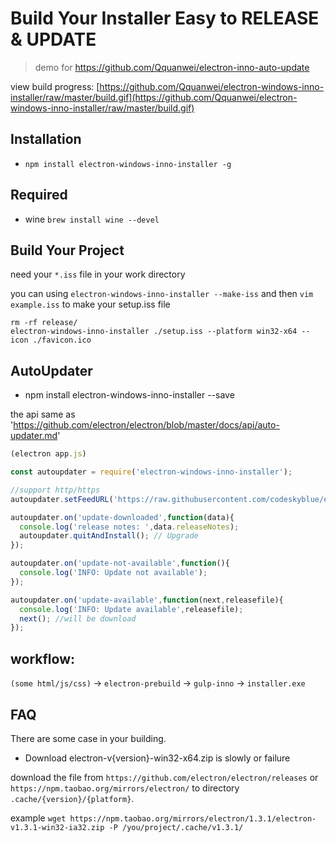 # Build Your Installer Easy to RELEASE & UPDATE

> demo for https://github.com/Qquanwei/electron-inno-auto-update

view build progress: [https://github.com/Qquanwei/electron-windows-inno-installer/raw/master/build.gif](https://github.com/Qquanwei/electron-windows-inno-installer/raw/master/build.gif)

## Installation

* `npm install electron-windows-inno-installer -g`


## Required

* wine `brew install wine --devel`

## Build Your Project

need your `*.iss` file in your work directory

you can using `electron-windows-inno-installer --make-iss` and then `vim example.iss` to make your setup.iss file

```
rm -rf release/
electron-windows-inno-installer ./setup.iss --platform win32-x64 --icon ./favicon.ico
```


## AutoUpdater


* npm install electron-windows-inno-installer --save

the api same as 'https://github.com/electron/electron/blob/master/docs/api/auto-updater.md'

```javascript
(electron app.js)

const autoupdater = require('electron-windows-inno-installer');

//support http/https 
autoupdater.setFeedURL('https://raw.githubusercontent.com/codeskyblue/electron-quick-start/master/example-feed.json'); 

autoupdater.on('update-downloaded',function(data){
  console.log('release notes: ',data.releaseNotes);
  autoupdater.quitAndInstall(); // Upgrade
});

autoupdater.on('update-not-available',function(){
  console.log('INFO: Update not available');
});

autoupdater.on('update-available',function(next,releasefile){
  console.log('INFO: Update available',releasefile);
  next(); //will be download
});


```


## workflow:

`(some html/js/css)` -> `electron-prebuild`  -> `gulp-inno` -> `installer.exe`


## FAQ

  There are some case in your building.

* Download electron-v{version}-win32-x64.zip is slowly or failure

download the file from `https://github.com/electron/electron/releases` or `https://npm.taobao.org/mirrors/electron/` to directory `.cache/{version}/{platform}`.

example `wget https://npm.taobao.org/mirrors/electron/1.3.1/electron-v1.3.1-win32-ia32.zip -P /you/project/.cache/v1.3.1/`
